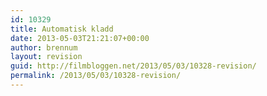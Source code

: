 ```yaml
---
id: 10329
title: Automatisk kladd
date: 2013-05-03T21:21:07+00:00
author: brennum
layout: revision
guid: http://filmbloggen.net/2013/05/03/10328-revision/
permalink: /2013/05/03/10328-revision/
---
```

